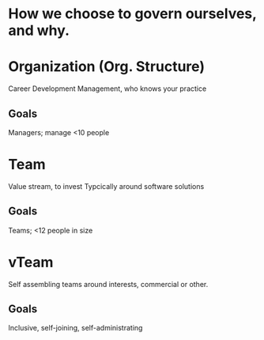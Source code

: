 # How we choose to govern ourselves, and why.

# Organization (Org. Structure)
Career Development
Management, who knows your practice

## Goals
Managers; manage <10 people

# Team
Value stream, to invest
Typcically around software solutions

## Goals
Teams; <12 people in size

# vTeam
Self assembling teams around interests, commercial or other.

## Goals
Inclusive, self-joining, self-administrating